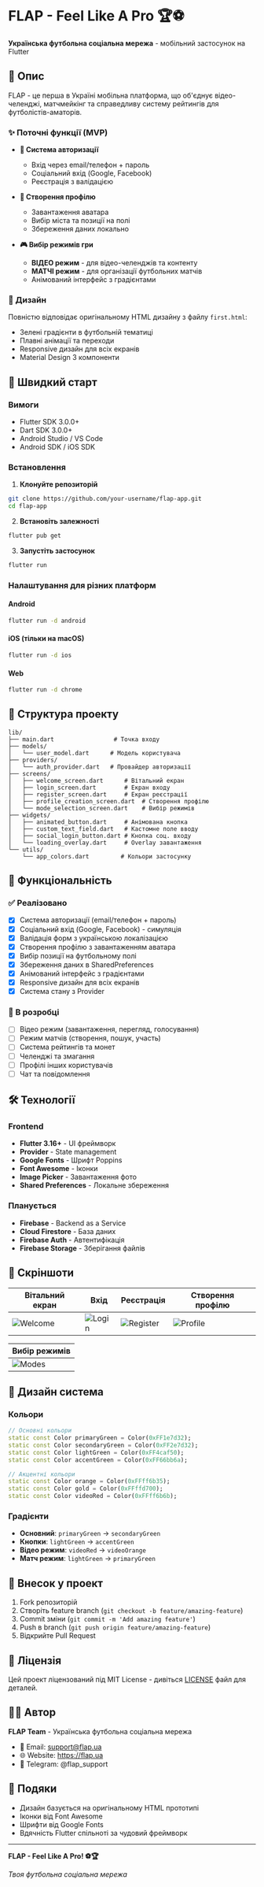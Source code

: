 # FLAP - Feel Like A Pro 🏆⚽

**Українська футбольна соціальна мережа** - мобільний застосунок на Flutter

## 📱 Опис

FLAP - це перша в Україні мобільна платформа, що об'єднує відео-челенджі, матчмейкінг та справедливу систему рейтингів для футболістів-аматорів.

### ✨ Поточні функції (MVP)

- **🔐 Система авторизації**
  - Вхід через email/телефон + пароль
  - Соціальний вхід (Google, Facebook) 
  - Реєстрація з валідацією

- **👤 Створення профілю**
  - Завантаження аватара
  - Вибір міста та позиції на полі
  - Збереження даних локально

- **🎮 Вибір режимів гри**
  - **ВІДЕО режим** - для відео-челенджів та контенту
  - **МАТЧІ режим** - для організації футбольних матчів
  - Анімований інтерфейс з градієнтами

### 🎨 Дизайн

Повністю відповідає оригінальному HTML дизайну з файлу `first.html`:
- Зелені градієнти в футбольній тематиці
- Плавні анімації та переходи
- Responsive дизайн для всіх екранів
- Material Design 3 компоненти

## 🚀 Швидкий старт

### Вимоги

- Flutter SDK 3.0.0+
- Dart SDK 3.0.0+
- Android Studio / VS Code
- Android SDK / iOS SDK

### Встановлення

1. **Клонуйте репозиторій**
```bash
git clone https://github.com/your-username/flap-app.git
cd flap-app
```

2. **Встановіть залежності**
```bash
flutter pub get
```

3. **Запустіть застосунок**
```bash
flutter run
```

### Налаштування для різних платформ

#### Android
```bash
flutter run -d android
```

#### iOS (тільки на macOS)
```bash
flutter run -d ios
```

#### Web
```bash
flutter run -d chrome
```

## 📁 Структура проекту

```
lib/
├── main.dart                 # Точка входу
├── models/
│   └── user_model.dart      # Модель користувача
├── providers/
│   └── auth_provider.dart   # Провайдер авторизації
├── screens/
│   ├── welcome_screen.dart      # Вітальний екран
│   ├── login_screen.dart        # Екран входу
│   ├── register_screen.dart     # Екран реєстрації
│   ├── profile_creation_screen.dart  # Створення профілю
│   └── mode_selection_screen.dart    # Вибір режимів
├── widgets/
│   ├── animated_button.dart     # Анімована кнопка
│   ├── custom_text_field.dart   # Кастомне поле вводу
│   ├── social_login_button.dart # Кнопка соц. входу
│   └── loading_overlay.dart     # Overlay завантаження
└── utils/
    └── app_colors.dart         # Кольори застосунку
```

## 🎯 Функціональність

### ✅ Реалізовано

- [x] Система авторизації (email/телефон + пароль)
- [x] Соціальний вхід (Google, Facebook) - симуляція
- [x] Валідація форм з українською локалізацією
- [x] Створення профілю з завантаженням аватара
- [x] Вибір позиції на футбольному полі
- [x] Збереження даних в SharedPreferences
- [x] Анімований інтерфейс з градієнтами
- [x] Responsive дизайн для всіх екранів
- [x] Система стану з Provider

### 🔄 В розробці

- [ ] Відео режим (завантаження, перегляд, голосування)
- [ ] Режим матчів (створення, пошук, участь)
- [ ] Система рейтингів та монет
- [ ] Челенджі та змагання
- [ ] Профілі інших користувачів
- [ ] Чат та повідомлення

## 🛠 Технології

### Frontend
- **Flutter 3.16+** - UI фреймворк
- **Provider** - State management
- **Google Fonts** - Шрифт Poppins
- **Font Awesome** - Іконки
- **Image Picker** - Завантаження фото
- **Shared Preferences** - Локальне збереження

### Планується
- **Firebase** - Backend as a Service
- **Cloud Firestore** - База даних
- **Firebase Auth** - Автентифікація
- **Firebase Storage** - Зберігання файлів

## 📱 Скріншоти

| Вітальний екран | Вхід | Реєстрація | Створення профілю |
|----------------|------|------------|------------------|
| ![Welcome](screenshots/welcome.png) | ![Login](screenshots/login.png) | ![Register](screenshots/register.png) | ![Profile](screenshots/profile.png) |

| Вибір режимів |
|---------------|
| ![Modes](screenshots/modes.png) |

## 🎨 Дизайн система

### Кольори
```dart
// Основні кольори
static const Color primaryGreen = Color(0xFF1e7d32);
static const Color secondaryGreen = Color(0xFF2e7d32);
static const Color lightGreen = Color(0xFF4caf50);
static const Color accentGreen = Color(0xFF66bb6a);

// Акцентні кольори
static const Color orange = Color(0xFFff6b35);
static const Color gold = Color(0xFFffd700);
static const Color videoRed = Color(0xFFff6b6b);
```

### Градієнти
- **Основний**: `primaryGreen` → `secondaryGreen`
- **Кнопки**: `lightGreen` → `accentGreen`
- **Відео режим**: `videoRed` → `videoOrange`
- **Матч режим**: `lightGreen` → `primaryGreen`

## 🤝 Внесок у проект

1. Fork репозиторій
2. Створіть feature branch (`git checkout -b feature/amazing-feature`)
3. Commit зміни (`git commit -m 'Add amazing feature'`)
4. Push в branch (`git push origin feature/amazing-feature`)
5. Відкрийте Pull Request

## 📄 Ліцензія

Цей проект ліцензований під MIT License - дивіться [LICENSE](LICENSE) файл для деталей.

## 👨‍💻 Автор

**FLAP Team** - Українська футбольна соціальна мережа

- 📧 Email: support@flap.ua
- 🌐 Website: https://flap.ua
- 📱 Telegram: @flap_support

## 🙏 Подяки

- Дизайн базується на оригінальному HTML прототипі
- Іконки від Font Awesome
- Шрифти від Google Fonts
- Вдячність Flutter спільноті за чудовий фреймворк

---

**FLAP - Feel Like A Pro! ⚽🏆**

*Твоя футбольна соціальна мережа*